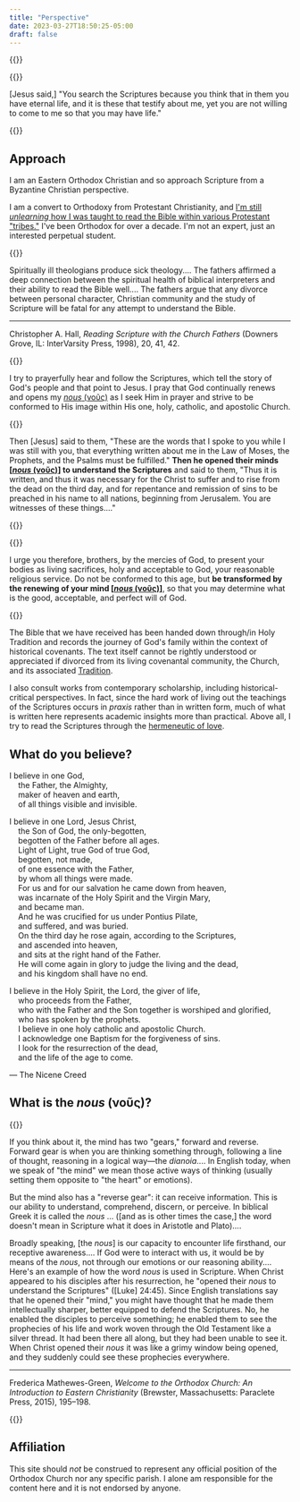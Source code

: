 ```yaml
---
title: "Perspective"
date: 2023-03-27T18:50:25-05:00
draft: false 
---
```


{{<toc>}}

{{<hint type=important icon=gdoc_fire title="John 5:39–40 (BTV)">}}

[Jesus said,] "You search the Scriptures because you think that in them you have eternal life, and it is these that testify about me, yet you are not willing to come to me so that you may have life."

{{</hint>}}

## Approach

I am an Eastern Orthodox Christian and so approach Scripture from a Byzantine Christian perspective.

I am a convert to Orthodoxy from Protestant Christianity, and [I'm still *unlearning* how I was taught to read the Bible within various Protestant "tribes."](https://qohelet.io/the-word-isnt-a-book) I've been Orthodox for over a decade. I'm not an expert, just an interested perpetual student.

{{<hint type=note icon=gdoc_keyboard_arrow_right title="Quote">}}

Spiritually ill theologians produce sick theology.... The fathers affirmed a deep connection between the spiritual health of biblical interpreters and their ability to read the Bible well.... The fathers argue that any divorce between personal character, Christian community and the study of Scripture will be fatal for any attempt to understand the Bible.

---

Christopher A. Hall, *Reading Scripture with the Church Fathers* (Downers Grove, IL: InterVarsity Press, 1998), 20, 41, 42.

{{</hint>}}

I try to prayerfully hear and follow the Scriptures, which tell the story of God's people and that point to Jesus. I pray that God continually renews and opens my [*nous* (νοῦς)](#what-is-thenbspnousnbspνοῦς) as I seek Him in prayer and strive to be conformed to His image within His one, holy, catholic, and apostolic Church.

{{<hint type=important icon=gdoc_fire title="Luke 24:44-48 (BTV), emphasis and annotation added">}}

Then [Jesus] said to them, "These are the words that I spoke to you while I was still with you, that everything written about me in the Law of Moses, the Prophets, and the Psalms must be fulfilled." **Then he opened their minds [[*nous* (νοῦς)](#what-is-thenbspnousnbspνοῦς)] to understand the Scriptures** and said to them, "Thus it is written, and thus it was necessary for the Christ to suffer and to rise from the dead on the third day, and for repentance and remission of sins to be preached in his name to all nations, beginning from Jerusalem. You are witnesses of these things...."

{{</hint>}}

{{<hint type=important icon=gdoc_fire title="Romans 12:1-2 (BTV), emphasis and annotation added">}}

I urge you therefore, brothers, by the mercies of God, to present your bodies as living sacrifices, holy and acceptable to God, your reasonable religious service. Do not be conformed to this age, but **be transformed by the renewing of your mind [[*nous* (νοῦς)](#what-is-thenbspnousnbspνοῦς)]**, so that you may determine what is the good, acceptable, and perfect will of God.

{{</hint>}}

The Bible that we have received has been handed down through/in Holy Tradition and records the journey of God's family within the context of historical covenants. The text itself cannot be rightly understood or appreciated if divorced from its living covenantal community, the Church, and its associated [Tradition](https://qohelet.io/tradition-vs-traditionalism).

I also consult works from contemporary scholarship, including historical-critical perspectives. In fact, since the hard work of living out the teachings of the Scriptures occurs in *praxis* rather than in written form, much of what is written here represents academic insights more than practical. Above all, I try to read the Scriptures through the [hermeneutic of love](https://qohelet.io/hermeneutic-of-love).

## What do you believe?

I believe in one God,<br />
&nbsp;&nbsp;&nbsp;&nbsp;the Father, the Almighty,<br />
&nbsp;&nbsp;&nbsp;&nbsp;maker of heaven and earth,<br />
&nbsp;&nbsp;&nbsp;&nbsp;of all things visible and invisible.

I believe in one Lord, Jesus Christ,<br />
&nbsp;&nbsp;&nbsp;&nbsp;the Son of God, the only-begotten,<br />
&nbsp;&nbsp;&nbsp;&nbsp;begotten of the Father before all ages.<br />
&nbsp;&nbsp;&nbsp;&nbsp;Light of Light, true God of true God,<br />
&nbsp;&nbsp;&nbsp;&nbsp;begotten, not made,<br />
&nbsp;&nbsp;&nbsp;&nbsp;of one essence with the Father,<br />
&nbsp;&nbsp;&nbsp;&nbsp;by whom all things were made.<br />
&nbsp;&nbsp;&nbsp;&nbsp;For us and for our salvation he came down from heaven,<br />
&nbsp;&nbsp;&nbsp;&nbsp;was incarnate of the Holy Spirit and the Virgin Mary,<br />
&nbsp;&nbsp;&nbsp;&nbsp;and became man.<br />
&nbsp;&nbsp;&nbsp;&nbsp;And he was crucified for us under Pontius Pilate,<br />
&nbsp;&nbsp;&nbsp;&nbsp;and suffered, and was buried.<br />
&nbsp;&nbsp;&nbsp;&nbsp;On the third day he rose again, according to the Scriptures,<br />
&nbsp;&nbsp;&nbsp;&nbsp;and ascended into heaven,<br />
&nbsp;&nbsp;&nbsp;&nbsp;and sits at the right hand of the Father.<br />
&nbsp;&nbsp;&nbsp;&nbsp;He will come again in glory to judge the living and the dead,<br />
&nbsp;&nbsp;&nbsp;&nbsp;and his kingdom shall have no end.

I believe in the Holy Spirit, the Lord, the giver of life,<br />
&nbsp;&nbsp;&nbsp;&nbsp;who proceeds from the Father,<br />
&nbsp;&nbsp;&nbsp;&nbsp;who with the Father and the Son together is worshiped and glorified,<br />
&nbsp;&nbsp;&nbsp;&nbsp;who has spoken by the prophets.<br />
&nbsp;&nbsp;&nbsp;&nbsp;I believe in one holy catholic and apostolic Church.<br />
&nbsp;&nbsp;&nbsp;&nbsp;I acknowledge one Baptism for the forgiveness of sins.<br />
&nbsp;&nbsp;&nbsp;&nbsp;I look for the resurrection of the dead,<br />
&nbsp;&nbsp;&nbsp;&nbsp;and the life of the age to come.

&mdash; The Nicene Creed

## What is the&nbsp;*nous*&nbsp;(νοῦς)?

{{<hint type=note icon=gdoc_keyboard_arrow_right title="Quote">}}

If you think about it, the mind has two "gears," forward and reverse. Forward gear is when you are thinking something through, following a line of thought, reasoning in a logical way—the *dianoia*.... In English today, when we speak of "the mind" we mean those active ways of thinking (usually setting them opposite to "the heart" or emotions).

But the mind also has a "reverse gear": it can receive information. This is our ability to understand, comprehend, discern, or perceive. In biblical Greek it is called the *nous* ... ([and as is other times the case,] the word doesn't mean in Scripture what it does in Aristotle and Plato)....

Broadly speaking, [the *nous*] is our capacity to encounter life firsthand, our receptive awareness.... If God were to interact with us, it would be by means of the *nous*, not through our emotions or our reasoning ability.... Here's an example of how the word *nous* is used in Scripture. When Christ appeared to his disciples after his resurrection, he "opened their *nous* to understand the Scriptures" ([Luke] 24:45). Since English translations say that he opened their "mind," you might have thought that he made them intellectually sharper, better equipped to defend the Scriptures. No, he enabled the disciples to perceive something; he enabled them to see the prophecies of his life and work woven through the Old Testament like a silver thread. It had been there all along, but they had been unable to see it. When Christ opened their *nous* it was like a grimy window being opened, and they suddenly could see these prophecies everywhere.

---

Frederica Mathewes-Green, *Welcome to the Orthodox Church: An Introduction to Eastern Christianity* (Brewster, Massachusetts: Paraclete Press, 2015), 195–198.

{{</hint>}}

## Affiliation

This site should *not* be construed to represent any official position of the Orthodox Church nor any specific parish. I alone am responsible for the content here and it is not endorsed by anyone.

